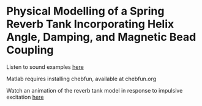 # Physical Modelling of a Spring Reverb Tank Incorporating Helix Angle, Damping, and Magnetic Bead Coupling

Listen to sound examples [here](https://jacobmcquillan.github.io/)

Matlab requires installing chebfun, available at chebfun.org

Watch an animation of the reverb tank model in response to impulsive excitation [here](https://youtu.be/X_3GsgH4iYE)
